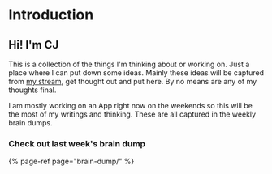 # Introduction

## Hi! I'm CJ

This is a collection of the things I'm thinking about or working on. Just a place where I can put down some ideas. Mainly these ideas will be captured from [my stream](http://stream.cjpais.com/), get thought out and put here. By no means are any of my thoughts final.

I am mostly working on an App right now on the weekends so this will be the most of my writings and thinking. These are all captured in the weekly brain dumps. 

### Check out last week's brain dump

{% page-ref page="brain-dump/" %}

